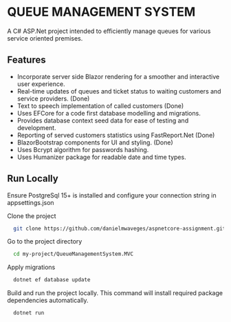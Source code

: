 
# QUEUE MANAGEMENT SYSTEM

A C# ASP.Net project intended to efficiently manage queues for various service oriented premises.



## Features

- Incorporate server side Blazor rendering for a smoother and interactive user experience.
- Real-time updates of queues and ticket status to waiting customers and service providers. (Done)
- Text to speech implementation of called customers (Done)
- Uses EFCore for a code first database modelling and migrations.
- Provides database context seed data for ease of testing and development.
- Reporting of served customers statistics using FastReport.Net (Done)
- BlazorBootstrap components for UI and styling. (Done)
- Uses Bcrypt algorithm for passwords hashing.
- Uses Humanizer package for readable date and time types.



## Run Locally
Ensure PostgreSql 15+ is installed and configure your connection string in appsettings.json


Clone the project

```bash
  git clone https://github.com/danielmwaveges/aspnetcore-assignment.git
```

Go to the project directory

```bash
  cd my-project/QueueManagementSystem.MVC
```

Apply migrations

```bash
  dotnet ef database update
```

Build and run the project locally. This command will install required package dependencies automatically.
```bash
  dotnet run
```

